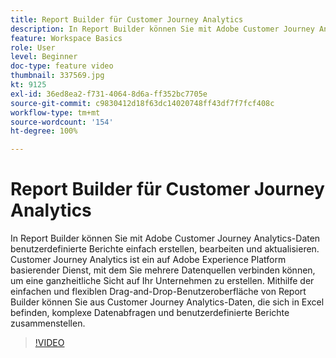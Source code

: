 ```yaml
---
title: Report Builder für Customer Journey Analytics
description: In Report Builder können Sie mit Adobe Customer Journey Analytics-Daten benutzerdefinierte Berichte einfach erstellen, bearbeiten und aktualisieren. Customer Journey Analytics ist ein auf Adobe Experience Platform basierender Dienst, mit dem Sie mehrere Datenquellen verbinden können, um eine ganzheitliche Sicht auf Ihr Unternehmen zu erstellen. Mithilfe der einfachen und flexiblen Drag-and-Drop-Benutzeroberfläche von Report Builder können Sie aus Customer Journey Analytics-Daten, die sich in Excel befinden, komplexe Datenabfragen und benutzerdefinierte Berichte zusammenstellen.
feature: Workspace Basics
role: User
level: Beginner
doc-type: feature video
thumbnail: 337569.jpg
kt: 9125
exl-id: 36ed8ea2-f731-4064-8d6a-ff352bc7705e
source-git-commit: c9830412d18f63dc14020748ff43df7f7fcf408c
workflow-type: tm+mt
source-wordcount: '154'
ht-degree: 100%

---
```


# Report Builder für Customer Journey Analytics

In Report Builder können Sie mit Adobe Customer Journey Analytics-Daten benutzerdefinierte Berichte einfach erstellen, bearbeiten und aktualisieren. Customer Journey Analytics ist ein auf Adobe Experience Platform basierender Dienst, mit dem Sie mehrere Datenquellen verbinden können, um eine ganzheitliche Sicht auf Ihr Unternehmen zu erstellen. Mithilfe der einfachen und flexiblen Drag-and-Drop-Benutzeroberfläche von Report Builder können Sie aus Customer Journey Analytics-Daten, die sich in Excel befinden, komplexe Datenabfragen und benutzerdefinierte Berichte zusammenstellen.


>[!VIDEO](https://video.tv.adobe.com/v/337569/?quality=12&learn=on)
